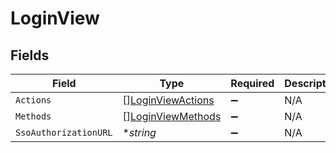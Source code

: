 # LoginView


## Fields

| Field                                                         | Type                                                          | Required                                                      | Description                                                   |
| ------------------------------------------------------------- | ------------------------------------------------------------- | ------------------------------------------------------------- | ------------------------------------------------------------- |
| `Actions`                                                     | [][LoginViewActions](../../models/shared/loginviewactions.md) | :heavy_minus_sign:                                            | N/A                                                           |
| `Methods`                                                     | [][LoginViewMethods](../../models/shared/loginviewmethods.md) | :heavy_minus_sign:                                            | N/A                                                           |
| `SsoAuthorizationURL`                                         | **string*                                                     | :heavy_minus_sign:                                            | N/A                                                           |
